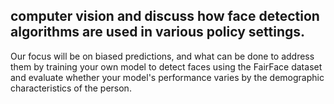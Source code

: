 ## computer vision and discuss how face detection algorithms are used in various policy settings. 

Our focus will be on biased predictions, and what can be done to address them by training your own model to detect faces using the FairFace dataset and evaluate whether your model's performance varies by the demographic characteristics of the person.

